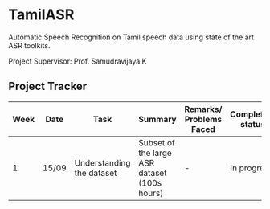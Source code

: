 # TamilASR
Automatic Speech Recognition on Tamil speech data using state of the art ASR toolkits.

Project Supervisor: Prof. Samudravijaya K

## Project Tracker

| Week | Date | Task | Summary | Remarks/ Problems Faced | Completion status |
| --------------- | --------------- | --------------- | --------------- | --------------- | --------------- |
| 1 | 15/09 | Understanding the dataset | Subset of the large ASR dataset (100s hours) |- | In progress |


